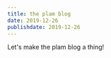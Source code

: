 ```yaml
---
title: the plam blog
date: 2019-12-26
publishdate: 2019-12-26
---
```


Let's make the plam blog a thing!
